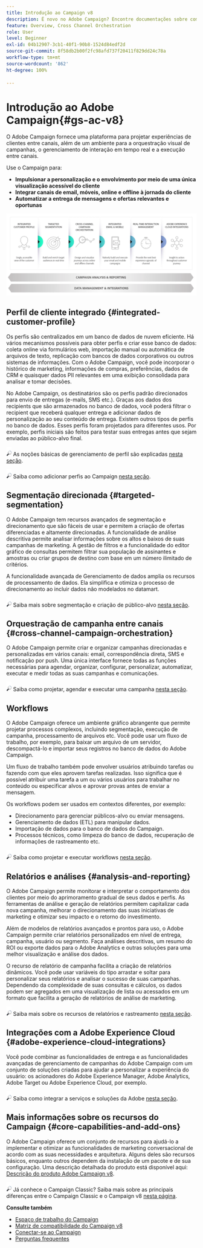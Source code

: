 ```yaml
---
title: Introdução ao Campaign v8
description: É novo no Adobe Campaign? Encontre documentações sobre como colocar seu software em funcionamento e onde começar com a interface.
feature: Overview, Cross Channel Orchestration
role: User
level: Beginner
exl-id: 04b12907-3cb1-40f1-90b8-1524d84edf2d
source-git-commit: 8f58db2b00f2fc98afd737f20411f829dd24c78a
workflow-type: tm+mt
source-wordcount: '862'
ht-degree: 100%

---
```


# Introdução ao Adobe Campaign{#gs-ac-v8}

O Adobe Campaign fornece uma plataforma para projetar experiências de clientes entre canais, além de um ambiente para a orquestração visual de campanhas, o gerenciamento de interação em tempo real e a execução entre canais.

Use o Campaign para:

* **Impulsionar a personalização e o envolvimento por meio de uma única visualização acessível do cliente**
* **Integrar canais de email, móveis, online e offline à jornada do cliente**
* **Automatizar a entrega de mensagens e ofertas relevantes e oportunas**

![](assets/do-not-localize/ac-capabilities.png)

## Perfil de cliente integrado {#integrated-customer-profile}

Os perfis são centralizados em um banco de dados de nuvem eficiente. Há vários mecanismos possíveis para obter perfis e criar esse banco de dados: coleta online via formulários web, importação manual ou automática de arquivos de texto, replicação com bancos de dados corporativos ou outros sistemas de informações. Com o Adobe Campaign, você pode incorporar o histórico de marketing, informações de compras, preferências, dados de CRM e quaisquer dados PII relevantes em uma exibição consolidada para analisar e tomar decisões.

No Adobe Campaign, os destinatários são os perfis padrão direcionados para envio de entregas (e-mails, SMS etc.). Graças aos dados dos recipients que são armazenados no banco de dados, você poderá filtrar o recipient que receberá qualquer entrega e adicionar dados de personalização ao seu conteúdo de entrega. Existem outros tipos de perfis no banco de dados. Esses perfis foram projetados para diferentes usos. Por exemplo, perfis iniciais são feitos para testar suas entregas antes que sejam enviadas ao público-alvo final.

![](../assets/do-not-localize/glass.png) As noções básicas de gerenciamento de perfil são explicadas [nesta seção](audiences.md).

![](../assets/do-not-localize/glass.png) Saiba como adicionar perfis ao Campaign [nesta seção](import.md).

## Segmentação direcionada {#targeted-segmentation}

O Adobe Campaign tem recursos avançados de segmentação e direcionamento que são fáceis de usar e permitem a criação de ofertas diferenciadas e altamente direcionadas. A funcionalidade de análise descritiva permite analisar informações sobre os altos e baixos de suas campanhas de marketing. A gestão de filtros e a funcionalidade do editor gráfico de consultas permitem filtrar sua população de assinantes e amostras ou criar grupos de destino com base em um número ilimitado de critérios.

A funcionalidade avançada de Gerenciamento de dados amplia os recursos de processamento de dados. Ela simplifica e otimiza o processo de direcionamento ao incluir dados não modelados no datamart.

![](../assets/do-not-localize/glass.png) Saiba mais sobre segmentação e criação de público-alvo [nesta seção](audiences.md).

## Orquestração de campanha entre canais {#cross-channel-campaign-orchestration}

O Adobe Campaign permite criar e organizar campanhas direcionadas e personalizadas em vários canais: email, correspondência direta, SMS e notificação por push. Uma única interface fornece todas as funções necessárias para agendar, organizar, configurar, personalizar, automatizar, executar e medir todas as suas campanhas e comunicações.

![](../assets/do-not-localize/glass.png) Saiba como projetar, agendar e executar uma campanha [nesta seção](campaigns.md).

## Workflows

O Adobe Campaign oferece um ambiente gráfico abrangente que permite projetar processos complexos, incluindo segmentação, execução de campanha, processamento de arquivos etc. Você pode usar um fluxo de trabalho, por exemplo, para baixar um arquivo de um servidor, descompactá-lo e importar seus registros no banco de dados do Adobe Campaign.

Um fluxo de trabalho também pode envolver usuários atribuindo tarefas ou fazendo com que eles aprovem tarefas realizadas. Isso significa que é possível atribuir uma tarefa a um ou vários usuários para trabalhar no conteúdo ou especificar alvos e aprovar provas antes de enviar a mensagem.

Os workflows podem ser usados em contextos diferentes, por exemplo:

* Direcionamento para gerenciar públicos-alvo ou enviar mensagens.
* Gerenciamento de dados (ETL) para manipular dados.
* Importação de dados para o banco de dados do Campaign.
* Processos técnicos, como limpeza do banco de dados, recuperação de informações de rastreamento etc.

![](../assets/do-not-localize/glass.png) Saiba como projetar e executar workflows [nesta seção](../config/workflows.md).

## Relatórios e análises {#analysis-and-reporting}

O Adobe Campaign permite monitorar e interpretar o comportamento dos clientes por meio do aprimoramento gradual de seus dados e perfis. As ferramentas de análise e geração de relatórios permitem capitalizar cada nova campanha, melhorar o direcionamento das suas iniciativas de marketing e otimizar seu impacto e o retorno do investimento.

Além de modelos de relatórios avançados e prontos para uso, o Adobe Campaign permite criar relatórios personalizados em nível de entrega, campanha, usuário ou segmento. Faça análises descritivas, um resumo do ROI ou exporte dados para o Adobe Analytics e outras soluções para uma melhor visualização e análise dos dados.

O recurso de relatório de campanha facilita a criação de relatórios dinâmicos. Você pode usar variáveis do tipo arrastar e soltar para personalizar seus relatórios e analisar o sucesso de suas campanhas. Dependendo da complexidade de suas consultas e cálculos, os dados podem ser agregados em uma visualização de lista ou acessados em um formato que facilita a geração de relatórios de análise de marketing.


![](../assets/do-not-localize/glass.png) Saiba mais sobre os recursos de relatórios e rastreamento [nesta seção](../reporting/gs-reporting.md).

## Integrações com a Adobe Experience Cloud {#adobe-experience-cloud-integrations}

Você pode combinar as funcionalidades de entrega e as funcionalidades avançadas de gerenciamento de campanhas do Adobe Campaign com um conjunto de soluções criadas para ajudar a personalizar a experiência do usuário: os acionadores do Adobe Experience Manager, Adobe Analytics, Adobe Target ou Adobe Experience Cloud, por exemplo.

![](../assets/do-not-localize/glass.png) Saiba como integrar a serviços e soluções da Adobe [nesta seção](../connect/integration.md).

## Mais informações sobre os recursos do Campaign {#core-capabilities-and-add-ons}

O Adobe Campaign oferece um conjunto de recursos para ajudá-lo a implementar e otimizar as funcionalidades de marketing conversacional de acordo com as suas necessidades e arquitetura. Alguns deles são recursos básicos, enquanto outros dependem da instalação de um pacote e de sua configuração. Uma descrição detalhada do produto está disponível aqui: [Descrição do produto Adobe Campaign v8](https://helpx.adobe.com/br/legal/product-descriptions/adobe-campaign-managed-cloud-services.html).

![](../assets/do-not-localize/glass.png) Já conhece o Campaign Classic? Saiba mais sobre as principais diferenças entre o Campaign Classic e o Campaign v8 [nesta página](v7-to-v8.md).

**Consulte também**

* [Espaço de trabalho do Campaign](campaign-ui.md)
* [Matriz de compatibilidade do Campaign v8](compatibility-matrix.md)
* [Conectar-se ao Campaign](connect.md)
* [Perguntas frequentes](campaign-faq.md)
